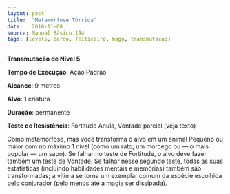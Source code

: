 ```yaml
---
layout: post
title:  "Metamorfose Tórrida"
date:   2016-11-08
source: Manual Básico.194
tags: [level5, bardo, feiticeiro, mago, transmutacao]
---
```


**Transmutação de Nível 5**

**Tempo de Execução**: Ação Padrão

**Alcance**: 9 metros

**Alvo**: 1 criatura

**Duração**: permanente

**Teste de Resistência**: Fortitude Anula, Vontade parcial (veja texto)

Como metamorfose, mas você transforma o alvo em um animal Pequeno ou maior com no máximo 1 nível (como um rato, um morcego ou — o mais popular — um sapo).
Se falhar no teste de Fortitude, o alvo deve fazer também um teste de Vontade. 
Se falhar nesse segundo teste, todas as suas estatísticas (incluindo habilidades mentais e memórias) também são transformadas; a vitima se torna um exemplar comum da espécie escolhida pelo conjurador (pelo menos até a magia ser dissipada).